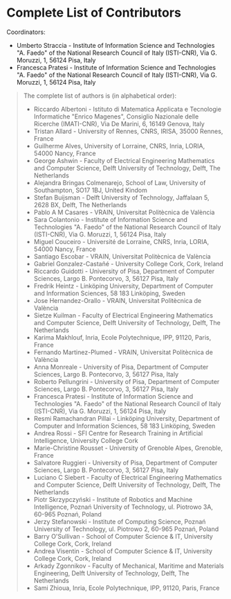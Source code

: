 # Complete List of Contributors

Coordinators:
- Umberto Straccia - Institute of Information Science and Technologies "A. Faedo" of the National Research Council of Italy (ISTI-CNR), Via G. Moruzzi, 1, 56124 Pisa, Italy
- Francesca Pratesi - Institute of Information Science and Technologies "A. Faedo" of the National Research Council of Italy (ISTI-CNR), Via G. Moruzzi, 1, 56124 Pisa, Italy


> The complete list of authors is (in alphabetical order):
>
> - Riccardo Albertoni - Istituto di Matematica Applicata e Tecnologie Informatiche "Enrico Magenes", Consiglio Nazionale delle Ricerche (IMATI-CNR), Via De Marini, 6, 16149 Genova, Italy <!-- T3.4 -->
> - Tristan Allard - University of Rennes, CNRS, IRISA, 35000 Rennes, France <!-- T3.5 -->
> - Guilherme Alves, University of Lorraine, CNRS, Inria, LORIA, 54000 Nancy, France <!-- T3.3 -->
> - George Ashwin - Faculty of Electrical Engineering Mathematics and Computer Science, Delft University of Technology, Delft, The Netherlands 
> - Alejandra Bringas Colmenarejo, School of Law, University of Southampton, SO17 1BJ, United Kindom   <!-- T3.3 -->
> - Stefan Buijsman - Delft University of Technology, Jaffalaan 5, 2628 BX, Delft, The Netherlands <!-- T3.3 -->
> - Pablo A M Casares - VRAIN, Universitat Politècnica de València <!-- T3.2 -->
> - Sara Colantonio - Institute of Information Science and Technologies "A. Faedo" of the National Research Council of Italy (ISTI-CNR), Via G. Moruzzi, 1, 56124 Pisa, Italy <!-- T3.4 -->
> - Miguel Couceiro - Université de Lorraine, CNRS, Inria, LORIA, 54000 Nancy, France <!-- T3.3 -->
> - Santiago Escobar - VRAIN, Universitat Politècnica de València <!-- T3.2 -->
> - Gabriel Gonzalez-Castañé - University College Cork, Cork, Ireland <!-- T3.3 -->
> - Riccardo Guidotti - University of Pisa, Department of Computer Sciences, Largo B. Pontecorvo, 3, 56127 Pisa, Italy <!-- T3.1 -->
> - Fredrik Heintz - Linköping University, Department of Computer and Information Sciences, 58 183 Linköping, Sweden  <!-- T3.3 -->
> - Jose Hernandez-Orallo - VRAIN, Universitat Politècnica de València <!-- T3.2 -->
> - Sietze Kuilman - Faculty of Electrical Engineering Mathematics and Computer Science, Delft University of Technology, Delft, The Netherlands <!-- T3.4 -->
> - Karima Makhlouf, Inria, Ecole Polytechnique, IPP, 91120, Paris, France <!-- T3.3 -->
> - Fernando Martinez-Plumed - VRAIN, Universitat Politècnica de València <!-- T3.2 -->
> - Anna Monreale - University of Pisa, Department of Computer Sciences, Largo B. Pontecorvo, 3, 56127 Pisa, Italy <!-- T3.5 -->
> - Roberto Pellungrini - University of Pisa, Department of Computer Sciences, Largo B. Pontecorvo, 3, 56127 Pisa, Italy <!-- T3.5 -->
> - Francesca Pratesi - Institute of Information Science and Technologies "A. Faedo" of the National Research Council of Italy (ISTI-CNR), Via G. Moruzzi, 1, 56124 Pisa, Italy <!-- T3.1, T3.4, T3.5 -->
> - Resmi Ramachandran Pillai - Linköping University, Department of Computer and Information Sciences, 58 183 Linköping, Sweden  <!-- T3.3 -->
> - Andrea Rossi - SFI Centre for Research Training in Artificial Intelligence, University College Cork <!-- T3.6 -->
> - Marie-Christine Rousset - University of Grenoble Alpes, Grenoble, France <!-- T3.5 -->
> - Salvatore Ruggieri - University of Pisa, Department of Computer Sciences, Largo B. Pontecorvo, 3, 56127 Pisa, Italy  <!-- T3.3 -->
> - Luciano C Siebert - Faculty of Electrical Engineering Mathematics and Computer Science, Delft University of Technology, Delft, The Netherlands <!-- T3.4 -->
> - Piotr Skrzypczyński - Institute of Robotics and Machine Intelligence, Poznań University of Technology, ul. Piotrowo 3A, 60-965 Poznań, Poland <!-- T3.4 -->
> - Jerzy Stefanowski - Institute of Computing Science, Poznań University of Technology, ul. Piotrowo 2, 60-965 Poznań, Poland <!-- T3.4 -->
> - Barry O'Sullivan - School of Computer Science & IT, University College Cork, Cork, Ireland <!-- T3.6 -->
> - Andrea Visentin - School of Computer Science & IT, University College Cork, Cork, Ireland <!-- T3.6 -->
> - Arkady Zgonnikov - Faculty of Mechanical, Maritime and Materials Engineering, Delft University of Technology, Delft, The Netherlands <!-- T3.4 -->
> - Sami Zhioua, Inria, Ecole Polytechnique, IPP, 91120, Paris, France <!-- T3.3 -->




